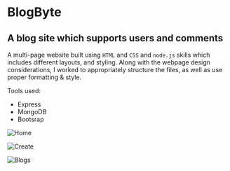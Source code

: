 # BlogByte

## A blog site which supports users and comments

A multi-page website built using `HTML` and `CSS` and `node.js` skills which includes different layouts, and styling. 
Along with the webpage design considerations, I worked to appropriately structure the files, as well as use proper formatting & style. 

Tools used:

- Express
- MongoDB
- Bootsrap

![Home](https://user-images.githubusercontent.com/88790013/129076362-797928be-64ed-4421-bd48-1b37bfc164bf.PNG)

![Create](https://user-images.githubusercontent.com/88790013/129076473-d1a75322-ead6-4c0a-8a8d-6220c649249c.PNG)

![Blogs](https://user-images.githubusercontent.com/88790013/129076486-ef99258f-666a-4b8f-b712-9ef0843a0b73.PNG)

